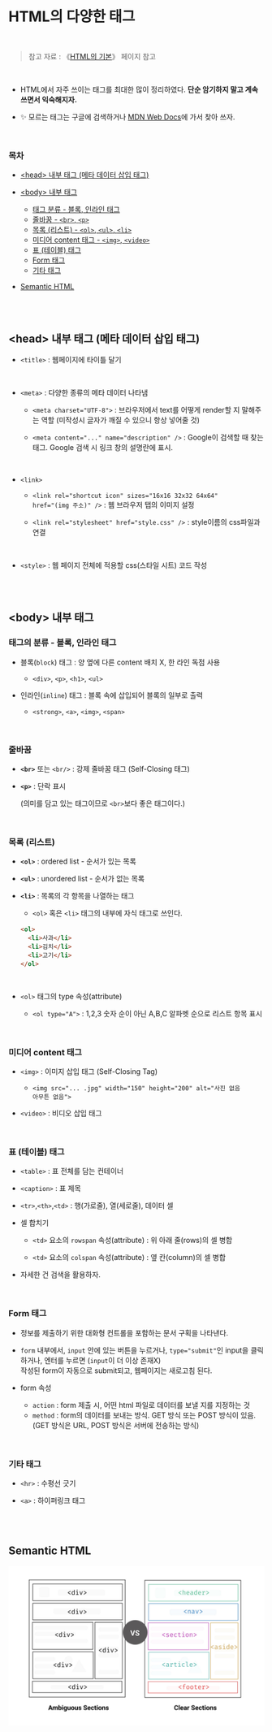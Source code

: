 # HTML의 다양한 태그

<br/>

> 참고 자료 : 《<a href="https://github.com/SangYoonLee1231/TIL/blob/main/HTML%20%26%20CSS/html_basic_concept.md">HTML의 기본</a>》 페이지 참고

<br/>

- HTML에서 자주 쓰이는 태그를 최대한 많이 정리하였다. <strong>단순 암기하지 말고 계속 쓰면서 익숙해지자.</strong>

- ✨ 모르는 태그는 구글에 검색하거나 <a href="https://developer.mozilla.org/ko/docs/Web/HTML/Element">MDN Web Docs</a>에 가서 찾아 쓰자.

<br/>

### 목차

- <a href="">\<head> 내부 태그 (메타 데이터 삽입 태그)</a>

- <a href="">\<body> 내부 태그</a>
  - <a href="">태그 분류 - 블록, 인라인 태그</a>
  - <a href="">줄바꿈 - <code>\<br></code>, <code>\<p></code></a>
  - <a href="">목록 (리스트) - <code>\<ol></code>, <code>\<ul></code>, <code>\<li></code></a>
  - <a href="">미디어 content 태그 - <code>\<img></code>, <code>\<video></code></a>
  - <a href="">표 (테이블) 태그</a>
  - <a href="">Form 태그</a>
  - <a href="">기타 태그</a>

- <a href="">Semantic HTML</a>

<br/><br/>

## \<head> 내부 태그 (메타 데이터 삽입 태그)

- <code>\<title></code> : 웹페이지에 타이틀 달기

<br/>

- <code>\<meta></code> : 다양한 종류의 메타 데이터 나타냄

  - <code>\<meta charset="UTF-8"></code> : 브라우저에서 text를 어떻게 render할 지 말해주는 역할 (미작성시 글자가 깨질 수 있으니 항상 넣어줄 것)

  - <code>\<meta content="..." name="description" /></code> : Google이 검색할 때 찾는 태그. Google 검색 시 링크 창의 설명란에 표시.

<br/>

- <code>\<link></code>

  - <code>\<link rel="shortcut icon" sizes="16x16 32x32 64x64" href="(img 주소)" /></code> : 웹 브라우저 탭의 이미지 설정

  - <code>\<link rel="stylesheet" href="style.css" /></code> : style이름의 css파일과 연결

<br/>

- <code>\<style></code> : 웹 페이지 전체에 적용할 css(스타일 시트) 코드 작성

<br/><br/>

## \<body> 내부 태그

### 태그의 분류 - 블록, 인라인 태그

- 블록(<code>block</code>) 태그 : 양 옆에 다른 content 배치 X, 한 라인 독점 사용

  - <code>\<div></code>, <code>\<p></code>, <code>\<h1></code>, <code>\<ul></code>

- 인라인(<code>inline</code>) 태그 : 블록 속에 삽입되어 블록의 일부로 출력

  - <code>\<strong></code>, <code>\<a></code>, <code>\<img></code>, <code>\<span></code>

<br/>

### 줄바꿈

- <strong><code>\<br></code></strong> 또는 <code>\<br/></code> : 강제 줄바꿈 태그 (Self-Closing 태그)

- <strong><code>\<p></code></strong> : 단락 표시  

  (의미를 담고 있는 태그이므로 <code>\<br></code>보다 좋은 태그이다.)

<br/>

### 목록 (리스트)

- <strong><code>\<ol></code></strong> : ordered list - 순서가 있는 목록

- <strong><code>\<ul></code></strong> : unordered list - 순서가 없는 목록

- <strong><code>\<li></code></strong> : 목록의 각 항목을 나열하는 태그

  - <code>\<ol></code> 혹은 <code>\<li></code> 태그의 내부에 자식 태그로 쓰인다.

  ```html
  <ol>
    <li>사과</li>
    <li>김치</li>
    <li>고기</li>
  </ol>
  ```

<br/>

- <code>\<ol></code> 태그의 type 속성(attribute)

  - <code>\<ol type="A"></code> : 1,2,3 숫자 순이 아닌 A,B,C 알파벳 순으로 리스트 항목 표시

<br/>

### 미디어 content 태그

- <code>\<img></code> : 이미지 삽입 태그 (Self-Closing Tag)

  - <code>\<img src="... .jpg" width="150" height="200" alt="사진 없음 아무튼 없음"></code>

- <code>\<video></code> : 비디오 삽입 태그

<br/>

### 표 (테이블) 태그

- <code>\<table></code> : 표 전체를 담는 컨테이너

- <code>\<caption></code> : 표 제목

- <code>\<tr></code>,<code>\<th></code>,<code>\<td></code> : 행(가로줄), 열(세로줄), 데이터 셀

- 셀 합치기

  - <code>\<td></code> 요소의 <code>rowspan</code> 속성(attribute) : 위 아래 줄(rows)의 셀 병합

  - <code>\<td></code> 요소의 <code>colspan</code> 속성(attribute) : 옆 칸(column)의 셀 병합

- 자세한 건 검색을 활용하자.

<br/>

### Form 태그

- 정보를 제출하기 위한 대화형 컨트롤을 포함하는 문서 구획을 나타낸다.

- <code>form</code> 내부에서, <code>input</code> 안에 있는 버튼을 누르거나, <code>type="submit"</code>인 input을 클릭하거나, 엔터를 누르면 (<code>input</code>이 더 이상 존재X)  
  작성된 form이 자동으로 submit되고, 웹페이지는 새로고침 된다.

- form 속성

  - <code>action</code> : form 제출 시, 어떤 html 파일로 데이터를 보낼 지를 지정하는 것
  - <code>method</code> : form의 데이터를 보내는 방식. GET 방식 또는 POST 방식이 있음.  
    (GET 방식은 URL, POST 방식은 서버에 전송하는 방식)

<br/>

### 기타 태그

- <code>\<hr></code> : 수평선 긋기

- <code>\<a></code> : 하이퍼링크 태그

<br/><br/>

## Semantic HTML

<img src="img/html_semantic.jpeg">
